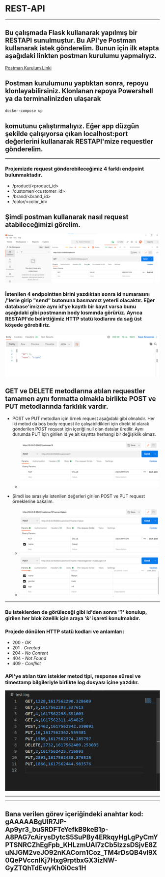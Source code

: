 # REST-API
---
## Bu çalışmada Flask kullanarak yapılmış bir RESTAPI sunulmuştur. Bu API'ye Postman kullanarak istek gönderelim. Bunun için ilk etapta aşağıdaki linkten postman kurulumu yapmalıyız.

[Postman Kurulum Linki](https://www.postman.com/downloads/)

## Postman kurulumunu yaptıktan sonra, repoyu klonlayabilirsiniz. Klonlanan repoya Powershell ya da terminalinizden ulaşarak

```bash
docker-compose up
```
## komutunu çalıştırmalıyız. Eğer app düzgün şekilde çalışıyorsa çıkan localhost:port değerlerini kullanarak RESTAPI'mize requestler gönderelim.

---
### Projemizde request gönderebileceğimiz 4 farklı endpoint bulunmaktadır.

* /product/<product_id>
* /customer/<customer_id>
* /brand/<brand_id>
* /color/<color_id>

## Şimdi postman kullanarak nasıl request atabileceğimizi görelim.

![Postman GET request örneği](1.png)

### İstenilen 4 endpointten birini yazdıktan sonra id numarasını /'lerle girip "send" butonuna basmamız yeterli olacaktır. Eğer database'imizde aynı id'ye kayıtlı bir kayıt varsa bunu aşağıdaki gibi postmanın body kısmında görürüz. Ayrıca RESTAPI'de belirttiğimiz HTTP statü kodlarını da sağ üst köşede görebiliriz.

![Postman response örneği](2.png)

## GET ve DELETE metodlarına atılan requestler tamamen aynı formatta olmakla birlikte POST ve PUT metodlarında farklılık vardır.

* POST ve PUT metodları için örnek request aşağıdaki gibi olmalıdır. Her iki metod da boş body request ile çalışabildikleri için direkt id olarak gönderilen POST request için içeriği null olan datalar üretilir. Aynı durumda PUT için girilen id'ye ait kayıttta herhangi bir değişiklik olmaz.
    
    * ![POST request örneği](3.png)
* Şimdi ise sırasıyla istenilen değerleri girilen POST ve PUT request örneklerine bakalım.
    * ![Tüm blokları dolu olmayan bir POST request örneği](4.png)
    * ![Tüm blokları dolu olan bir POST request örneği](5.png)
---
### Bu isteklerden de görüleceği gibi id'den sonra '?' konulup, girilen her blok özellik için araya '&' işareti konulmalıdır.

### Projede dönülen HTTP statü kodları ve anlamları:

* 200 - *OK*
* 201 - *Created*
* 204 - *No Content*
* 404 - *Not Found*
* 409 - *Conflict*

### API'ye atılan tüm istekler metod tipi, response süresi ve timestamp bilgileriyle birlikte log dosyası içine yazdılır.

![Log Dosyası](6.png)

---
---
## Bana verilen görev içeriğindeki anahtar kod: gAAAAABgUIR7JP-Ap9yr3_buSRDFTeYefkB9keB1p-A8PAG7cAirysDytcS5SuPBy4ERkqyHgLgPyCmYPTSNRCZhEgFpb_KHLzmUAI7zCb5IzzsDSjvE8ZuNJGM2veJO92nKACorn1Coz_TM4rDsQB4vl9X0QePVccnIKj7Hxg9rptbxGX3izNW-GyZTQhTdEwyKh0i0cs1H

